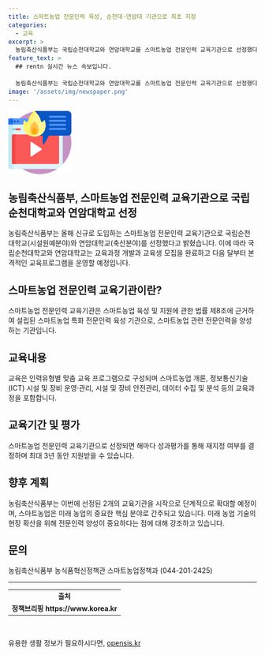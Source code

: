 ```yaml
---
title: 스마트농업 전문인력 육성, 순천대·연암대 기관으로 최초 지정
categories:
  - 교육
excerpt: >
  농림축산식품부는 국립순천대학교와 연암대학교를 스마트농업 전문인력 교육기관으로 선정했다. 새로운 스마트농업 교육기관은 산업 발전을 위한 핵심 역할을 할 것으로 기대되며, 교육과정은 스마트농업 개론부터 데이터 수집, 분석까지 포함된다. 교육기관은 성과평가를 거쳐 최대 3년간 지원받을 수 있으며, 이를 시작으로 확대할 예정이다. (출처: 농림축산식품부)
feature_text: >
  ## rentn 실시간 뉴스 속보입니다.

  농림축산식품부는 국립순천대학교와 연암대학교를 스마트농업 전문인력 교육기관으로 선정했다. 새로운 스마트농업 교육기관은 산업 발전을 위한 핵심 역할을 할 것으로 기대되며, 교육과정은 스마트농업 개론부터 데이터 수집, 분석까지 포함된다. 교육기관은 성과평가를 거쳐 최대 3년간 지원받을 수 있으며, 이를 시작으로 확대할 예정이다. (출처: 농림축산식품부)
image: '/assets/img/newspaper.png'
---
```


<p><img src="/assets/img/news.png" alt="rentncar 속보" /></p>

<h2>농림축산식품부, 스마트농업 전문인력 교육기관으로 국립순천대학교와 연암대학교 선정</h2>

<p data-ke-size="size16">농림축산식품부는 올해 신규로 도입하는 스마트농업 전문인력 교육기관으로 국립순천대학교(시설원예분야)와 연암대학교(축산분야)를 선정했다고 밝혔습니다. 이에 따라 국립순천대학교와 연암대학교는 교육과정 개발과 교육생 모집을 완료하고 다음 달부터 본격적인 교육프로그램을 운영할 예정입니다.</p>

<h2>스마트농업 전문인력 교육기관이란?</h2>

<p data-ke-size="size16">스마트농업 전문인력 교육기관은 스마트농업 육성 및 지원에 관한 법률 제8조에 근거하여 설립된 스마트농업 특화 전문인력 육성 기관으로, 스마트농업 관련 전문인력을 양성하는 기관입니다.</p>

<h2>교육내용</h2>

<p data-ke-size="size16">교육은 인력유형별 맞춤 교육 프로그램으로 구성되며 스마트농업 개론, 정보통신기술(ICT) 시설 및 장비 운영·관리, 시설 및 장비 안전관리, 데이터 수집 및 분석 등의 교육과정을 포함합니다.</p>

<h2>교육기간 및 평가</h2>

<p data-ke-size="size16">스마트농업 전문인력 교육기관으로 선정되면 해마다 성과평가를 통해 재지정 여부를 결정하며 최대 3년 동안 지원받을 수 있습니다.</p>

<h2>향후 계획</h2>

<p data-ke-size="size16">농림축산식품부는 이번에 선정된 2개의 교육기관을 시작으로 단계적으로 확대할 예정이며, 스마트농업은 미래 농업의 중요한 핵심 분야로 간주되고 있습니다. 미래 농업 기술의 현장 확산을 위해 전문인력 양성이 중요하다는 점에 대해 강조하고 있습니다.</p>

<h2>문의</h2>

<p data-ke-size="size16">농림축산식품부 농식품혁신정책관 스마트농업정책과 (044-201-2425)</p>

<hr>

<table>
  <tr>
    <td style="text-align: center; height: 17px;"><b>출처</b></td>
  </tr>
  <tr>
    <td style="text-align: center; height: 17px;"><b>정책브리핑 https://www.korea.kr</b></td>
  </tr>
</table>

<p data-ke-size="size16">&nbsp;</p>
유용한 생활 정보가 필요하시다면, <a href="https://opensis.kr" rel="dofollow">opensis.kr</a>



